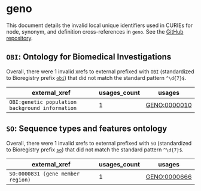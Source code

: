 # geno

This document details the invalid local unique identifiers used in CURIEs
for node, synonym, and definition cross-references in `geno`. See the [GitHub repository](https://github.com/monarch-initiative/GENO-ontology).


## `OBI`: Ontology for Biomedical Investigations

Overall, there were 1 invalid
xrefs to external prefixed with `OBI` (standardized to Bioregistry
prefix [`obi`](https://bioregistry.io/obi)) that
did not match the standard pattern `^\d{7}$`.

| external_xref                                   |   usages_count | usages                                                      |
|-------------------------------------------------|----------------|-------------------------------------------------------------|
| `OBI:genetic population background information` |              1 | [GENO:0000010](http://purl.obolibrary.org/obo/GENO_0000010) |

## `SO`: Sequence types and features ontology

Overall, there were 1 invalid
xrefs to external prefixed with `SO` (standardized to Bioregistry
prefix [`so`](https://bioregistry.io/so)) that
did not match the standard pattern `^\d{7}$`.

| external_xref                     |   usages_count | usages                                                      |
|-----------------------------------|----------------|-------------------------------------------------------------|
| `SO:0000831 (gene member region)` |              1 | [GENO:0000666](http://purl.obolibrary.org/obo/GENO_0000666) |

